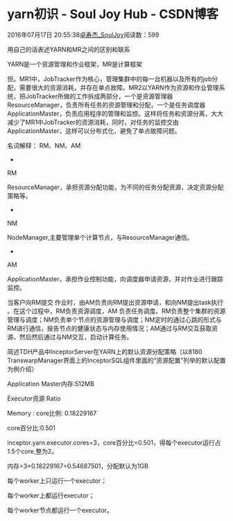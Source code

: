 # yarn初识 - Soul Joy Hub - CSDN博客

2016年07月17日 20:55:38[卓寿杰_SoulJoy](https://me.csdn.net/u011239443)阅读数：599


> 
用自己的话表述YARN和MR之间的区别和联系

YARN是一个资源管理和作业框架，MR是计算框架 

但。MR1中，JobTracker作为核心，管理集群中的每一台机器以及所有的job分配，需要很大的资源消耗，并存在单点故障。MR2以YARN作为资源和作业管理系统，把JobTracker所做的工作拆成两部分，一个是资源管理器ResourceManager，负责所有任务的资源管理和分配，一个是任务调度器ApplicationMaster，负责应用程序的管理和监控。这样将任务和资源分离，大大减少了MR1中JobTracker的资源消耗，同时，对任务的监控交由ApplicationMaster，这样可以分布式化，避免了单点故障问题。

> 
名词解释： RM、NM、AM

- 
RM

ResourceManager，承担资源分配功能，为不同的任务分配资源，决定资源分配策略等。

- 
NM

NodeManager,主要管理单个计算节点，与ResourceManager通信。

- 
AM

ApplicationMaster，承担作业控制功能，向调度器申请资源，并对作业进行跟踪监控。

当客户向RM提交 作业时，由AM负责向RM提出资源申请，和向NM提出task执行 。在这个过程中，RM负责资源调度，AM 负责任务调度。RM负责整个集群的资源管理与调度；NM负责单个节点的资源管理与调度；NM定时的通过心跳的形式与RM进行通信，报告节点的健康状态与内存使用情况；AM通过与RM交互获取资源，然后然后通过与NM交互，启动计算任务。

> 
简述TDH产品中InceptorServer在YARN上的默认资源分配策略（以8180 TranswarpManager界面上的InceptorSQL组件里面的“资源配置”列举的默认配置为例介绍）

Application Master内存:512MB

Executor资源 Ratio

Memory : core比例: 0.18229167

core百分比:0.501

inceptor.yarn.executor.cores=3，core百分比=0.501，得每个executor运行占1.5个core,整为2。

内存=3×0.18229167=0.54687501，分配默认为1GB

每个worker上只运行一个executor； 

每个worker上都运行executor； 

每个worker节点都运行一个executor。

